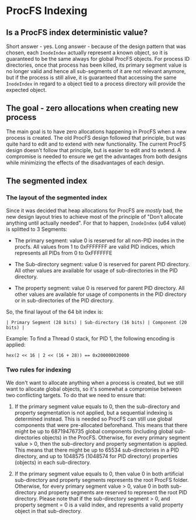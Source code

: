 # ProcFS Indexing

## Is a ProcFS index deterministic value?

Short answer - yes. Long answer - because of the design pattern that was chosen,
each `InodeIndex` actually represent a known object, so it is guaranteed to be
the same always for global ProcFS objects. For process ID directories, once that
process has been killed, its primary segment value is no longer valid and hence
all sub-segments of it are not relevant anymore, but if the process is still alive,
it is guaranteed that accessing the same `InodeIndex` in regard to a object tied to
a process directory will provide the expected object.

## The goal - zero allocations when creating new process

The main goal is to have zero allocations happening in ProcFS when a new process is created.
The old ProcFS design followed that principle, but was quite hard to edit and to extend with new
functionality.
The current ProcFS design doesn't follow that principle, but is easier to edit and to extend.
A compromise is needed to ensure we get the advantages from both designs while minimizing the
effects of the disadvantages of each design.

## The segmented index

### The layout of the segmented index

Since it was decided that heap allocations for ProcFS are *mostly* bad, the new
design layout tries to achieve most of the principle of "Don't allocate anything
until actually needed". For that to happen, `InodeIndex` (u64 value) is splitted
to 3 Segments:
- The primary segment: value 0 is reserved for all non-PID inodes in the procfs.
All values from 1 to 0xFFFFFFF are valid PID indices, which represents all PIDs from 0 to 0xFFFFFFE

- The Sub-directory segment: value 0 is reserved for parent PID directory. All other values are
available for usage of sub-directories in the PID directory.

- The property segment: value 0 is reserved for parent PID directory. All other values are
available for usage of components in the PID directory or in sub-directories of the PID directory.

So, the final layout of the 64 bit index is:

```
| Primary Segment (28 bits) | Sub-directory (16 bits) | Component (20 bits) |
```

Example: To find a Thread 0 stack, for PID 1, the following encoding is applied:

```
hex(2 << 16 | 2 << (16 + 28)) == 0x200000020000
```

### Two rules for indexing

We don't want to allocate anything when a process is created, but we still want
to allocate global objects, so it's somewhat a compromise between two conflicting targets.
To do that we need to ensure that:

1. If the primary segment value equals to 0, then the sub-directory and property segmentation
is not applied, but a sequential indexing is determined instead. This is needed so ProcFS can still
use global components that were pre-allocated beforehand. This means that there might be up to 
68719476735 global components (including global sub-directories objects) in the ProcFS.
Otherwise, for every primary segment value > 0, then the sub-directory and property segmentation
is applied. This means that there might be up to 65534 sub-directories in a PID directory, and
up to 1048575 (1048574 for PID directory) properties (objects) in each sub-directory.

2. If the primary segment value equals to 0, then value 0 in both artificial sub-directory 
and property segments represents the root ProcFS folder.
Otherwise, for every primary segment value > 0, value 0 in both sub-directory and
property segments are reserved to represent the root PID directory.
Please note that if the sub-directory segment > 0, and property segment = 0 is a valid
index, and represents a valid property object in that sub-directory.

